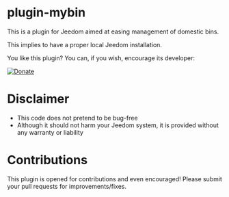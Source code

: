 # plugin-mybin
This is a plugin for Jeedom aimed at easing management of domestic bins.

This implies to have a proper local Jeedom installation.

You like this plugin? You can, if you wish, encourage its developer:

[![Donate](https://img.shields.io/badge/Donate-PayPal-green.svg)](https://www.paypal.com/paypalme/hugoKs3)

# Disclaimer
- This code does not pretend to be bug-free
- Although it should not harm your Jeedom system, it is provided without any warranty or liability

# Contributions
This plugin is opened for contributions and even encouraged! Please submit your pull requests for improvements/fixes.
